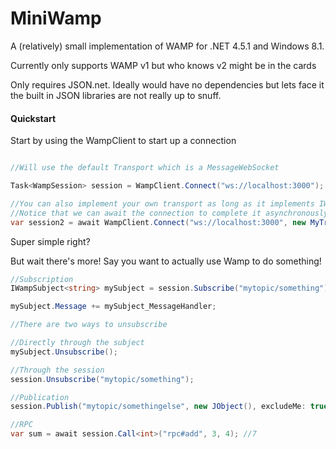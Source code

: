 MiniWamp
========

A (relatively) small implementation of WAMP for .NET 4.5.1 and Windows 8.1.

Currently only supports WAMP v1 but who knows v2 might be in the cards

Only requires JSON.net.  Ideally would have no dependencies but lets face it the built in JSON libraries are not really up to snuff.

#### Quickstart

Start by using the WampClient to start up a connection
```csharp

//Will use the default Transport which is a MessageWebSocket

Task<WampSession> session = WampClient.Connect("ws://localhost:3000");

//You can also implement your own transport as long as it implements IWampTransport
//Notice that we can await the connection to complete it asynchronously
var session2 = await WampClient.Connect("ws://localhost:3000", new MyTransportFactory());
```

Super simple right?

But wait there's more!
Say you want to actually use Wamp to do something!

```csharp
//Subscription
IWampSubject<string> mySubject = session.Subscribe("mytopic/something");

mySubject.Message += mySubject_MessageHandler;

//There are two ways to unsubscribe

//Directly through the subject
mySubject.Unsubscribe();

//Through the session
session.Unsubscribe("mytopic/something");

//Publication
session.Publish("mytopic/somethingelse", new JObject(), excludeMe: true);

//RPC
var sum = await session.Call<int>("rpc#add", 3, 4); //7

```

